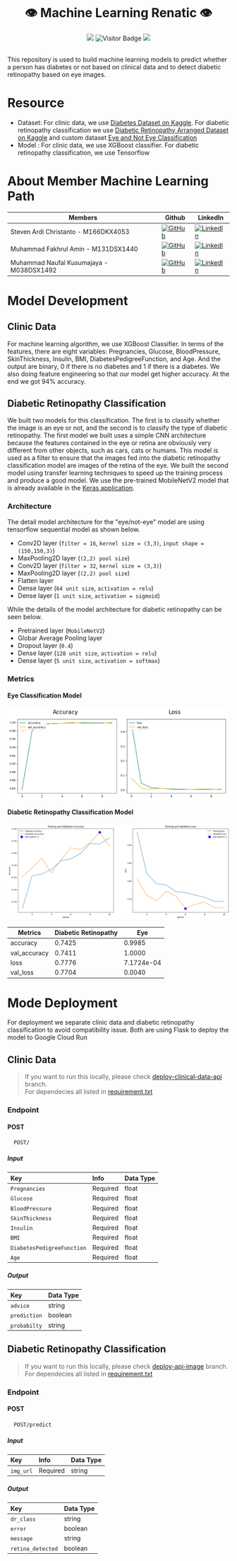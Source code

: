
<div align="center">
  
  # 👁️ Machine Learning Renatic 👁️ 
  
  <img src="https://img.shields.io/github/repo-size/Renatic-C23-PR504/machine-learning?style=for-the-badge">
  <img alt="Visitor Badge" src="https://visitor-badge.feriirawann.repl.co?username=Renatic-C23-PR504&repo=machine-learning&label=VISITOR&style=for-the-badge&color=blue&contentType=svg">
  <img src="https://img.shields.io/github/contributors/Renatic-C23-PR504/machine-learning?style=for-the-badge&color=blue"></br></br>
</div>
  
This repository is used to build machine learning models to predict whether a person has diabetes or not based on clinical data and to detect diabetic retinopathy based on eye images.

# Resource
* Dataset: For clinic data, we use [Diabetes Dataset on Kaggle](https://www.kaggle.com/datasets/mathchi/diabetes-data-set). For diabetic retinopathy classification we use [Diabetic Retinopathy Arranged Dataset on Kaggle](https://www.kaggle.com/datasets/amanneo/diabetic-retinopathy-resized-arranged) and custom dataset [Eye and Not Eye Classification](https://github.com/Renatic-C23-PR504/machine-learning/tree/main/image_data/eyes_classification/dataset)
* Model : For clinic data, we use XGBoost classifier. For diabetic retinopathy classification, we use Tensorflow

# About Member Machine Learning Path
| Members                        | Github                                                                                                                                            | LinkedIn                                                                                                                                                                         |
| ------------------------------ | ------------------------------------------------------------------------------------------------------------------------------------------------- | -------------------------------------------------------------------------------------------------------------------------------------------------------------------------------- |
| Steven Ardi Christanto - M166DKX4053    | [![GitHub](https://img.shields.io/badge/github-%23121011.svg?style=for-the-badge&logo=github&logoColor=white)](https://github.com/BlackBone09)  | [![LinkedIn](https://img.shields.io/badge/linkedin-%230077B5.svg?style=for-the-badge&logo=linkedin&logoColor=white)](https://www.linkedin.com/in/steven-ardi-398539272/)      |
| Muhammad Fakhrul Amin - M131DSX1440    | [![GitHub](https://img.shields.io/badge/github-%23121011.svg?style=for-the-badge&logo=github&logoColor=white)](https://github.com/mfakhrulam)  | [![LinkedIn](https://img.shields.io/badge/linkedin-%230077B5.svg?style=for-the-badge&logo=linkedin&logoColor=white)](https://www.linkedin.com/in/mfakhrulam/)       |
| Muhammad Naufal Kusumajaya - M038DSX1492 | [![GitHub](https://img.shields.io/badge/github-%23121011.svg?style=for-the-badge&logo=github&logoColor=white)](https://github.com/naufaljaya) | [![LinkedIn](https://img.shields.io/badge/linkedin-%230077B5.svg?style=for-the-badge&logo=linkedin&logoColor=white)](https://www.linkedin.com/in/naufal-kusumajaya-b27959155/)              |

# Model Development
## Clinic Data
For machine learning algorithm, we use XGBoost Classifier. In terms of the features, there are eight variables: Pregnancies, Glucose, BloodPressure, SkinThickness, Insulin, BMI, DiabetesPedigreeFunction, and Age. And the output are binary, 0 if there is no diabetes and 1 if there is a diabetes. We also doing feature engineering so that our model get higher accuracy. At the end we got 94% accuracy.

## Diabetic Retinopathy Classification
We built two models for this classification. The first is to classify whether the image is an eye or not, and the second is to classify the type of diabetic retinopathy. The first model we built uses a simple CNN architecture because the features contained in the eye or retina are obviously very different from other objects, such as cars, cats or humans. This model is used as a filter to ensure that the images fed into the diabetic retinopathy classification model are images of the retina of the eye. We built the second model using transfer learning techniques to speed up the training process and produce a good model. We use the pre-trained MobileNetV2 model that is already available in the [Keras application](https://keras.io/api/applications/mobilenet/#mobilenetv2-function).

### Architecture 
The detail model architecture for the "eye/not-eye" model are using tensorflow sequential model as shown below.
  * Conv2D layer (`filter = 16`, `kernel size = (3,3)`, `input shape = (150,150,3)`)
  * MaxPooling2D layer (`(2,2) pool size`)
  * Conv2D layer (`filter = 32`, `kernel size = (3,3)`)
  * MaxPooling2D layer (`(2,2) pool size`)
  * Flatten layer
  * Dense layer (`64 unit size`, `activation = relu`)
  * Dense layer (`1 unit size`, `activation = sigmoid`)


While the details of the model architecture for diabetic retinopathy can be seen below.
  * Pretrained layer (`MobileNetV2`)
  * Globar Average Pooling layer 
  * Dropout layer (`0.4`)
  * Dense layer (`128 unit size`, `activation = relu`)
  * Dense layer (`5 unit size`, `activation = softmax`)

### Metrics 
#### Eye Classification Model
<div style="display:flex"> 
  <img width="50%" src="https://raw.githubusercontent.com/Renatic-C23-PR504/machine-learning/main/assets/output_accuracy_eye_classification.png">

  <img width="49%" src="https://raw.githubusercontent.com/Renatic-C23-PR504/machine-learning/main/assets/output_loss_eye_classification.png">
</div>

#### Diabetic Retinopathy Classification Model

![metrics.png](https://raw.githubusercontent.com/Renatic-C23-PR504/machine-learning/main/assets/metrics.png)

<!-- Tables -->
| Metrics      | Diabetic Retinopathy    | Eye |
| ------------ | ------ | -------------------- |
| accuracy     | 0.7425 | 0.9985 |
| val_accuracy | 0.7411 | 1.0000 |
| loss         | 0.7776 | 7.1724e-04 |
| val_loss     | 0.7704 | 0.0040 |

# Mode Deployment
For deployment we separate clinic data and diabetic retinopathy classification to avoid compatibility issue. Both are using Flask to deploy the model to Google Cloud Run
## Clinic Data
> If you want to run this locally, please check [deploy-clinical-data-api](https://github.com/Renatic-C23-PR504/machine-learning/tree/deploy-clinical-data-api) branch.   
> For dependecies all listed in [requirement.txt](https://github.com/Renatic-C23-PR504/machine-learning/blob/main/clinic-data/deployment/requirement.txt)
### Endpoint
#### POST
```
  POST/
```
##### Input
| Key          | Info     | Data Type |
| :----------- | :------- | :------- | 
| `Pregnancies`    | Required | float |
| `Glucose`   | Required | float |
| `BloodPressure`  | Required | float |
| `SkinThickness`    | Required | float |
| `Insulin`   | Required | float |
| `BMI`  | Required | float |
| `DiabetesPedigreeFunction`    | Required | float |
| `Age`   | Required | float |

##### Output
| Key          | Data Type |
| :----------- | :------- | 
| `advice`    | string |
| `prediction`    | boolean |
| `probabilty`    | string |

## Diabetic Retinopathy Classification 
> If you want to run this locally, please check [deploy-api-image](https://github.com/Renatic-C23-PR504/machine-learning/tree/deploy-image-api) branch.  
For dependecies all listed in [requirement.txt](https://github.com/Renatic-C23-PR504/machine-learning/blob/main/image_data/requirement.txt) 
### Endpoint
#### POST
```
  POST/predict
```
##### Input
| Key          | Info     | Data Type |
| :----------- | :------- | :------- | 
| `img_url`    | Required | string |

##### Output
| Key          | Data Type |
| :----------- | :------- | 
| `dr_class`    | string |
| `error`    | boolean |
| `message`    | string |
| `retina_detected`    | boolean |

